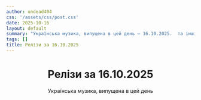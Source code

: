 ```yaml
---
author: undead404
css: '/assets/css/post.css'
date: 2025-10-16
layout: default
summary: "Українська музика, випущена в цей день – 16.10.2025.  та інші"
tags: []
title: Релізи за 16.10.2025
---
```


<main class="main-content">
  <header>
    <h1>Релізи за <time datetime="2025-10-16">16.10.2025</time></h1>
    <p class="summary">Українська музика, випущена в цей день</p>
      <ul class="tags">
      </ul>
  </header>
  <section class="releases">
  </section>
</main>